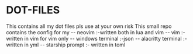 # DOT-FILES
This contains all my dot files pls use at your own risk
This small repo contains the config for my
-- neovim :-written both in lua and vim
-- vim :-written in vim for vim only
-- windows terminal :-json
-- alacritty terminal :-written in yml 
-- starship prompt :- written in toml
